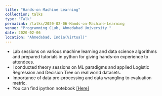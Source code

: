 ```yaml
---
title: "Hands-on Machine Learning"
collection: talks
type: "Talk"
permalink: /talks/2020-02-06-Hands-on-Machine-Learning
venue: "Programming CLub, Ahmedabad University "
date: 2020-02-06
location: "Ahmedabad, India(Virtual)"
---
```


* Lab sessions on various machine learning and data science algorithms and prepared tutorials in python for giving hands-on experience to attendees.
* I conducted theory sessions on ML paradigms and applied Logistic Regression and Decision Tree on real world datasets.
* Importance of data pre-processing and data wrangling to evaluation metric.
* You can find ipython notebook [[Here]](https://github.com/ashutoshaay26/AU_Hands-on-ML)
